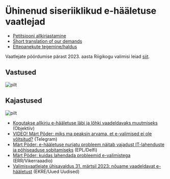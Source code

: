 # Ühinenud siseriiklikud e-hääletuse vaatlejad

* [Petitsiooni allkirjastamine](https://rahvaalgatus.ee/initiatives/7b9ecdfa-3b56-45d4-a0f8-a52ced3e5803/#initiative-header)
* [Short translation of our demands](https://rahvaalgatus.ee/initiatives/7b9ecdfa-3b56-45d4-a0f8-a52ced3e5803?language=en#initiative-header)
* [Ettepanekute tegemine/haldus](https://github.com/vaatlejad/vaatlejad.github.io/issues)

Vaatlejate pöördumise pärast 2023. aasta Riigikogu valimisi leiad [siit](https://vaatlejad.github.io/).

## Vastused

![pilt](https://user-images.githubusercontent.com/736994/229963531-87477b74-343b-43f4-a2b5-bccaf7c95be1.png)

## Kajastused

![pilt](https://user-images.githubusercontent.com/736994/229239707-67169c4e-045d-46ff-8f96-6493b9dcbc38.png)

* [Kogutakse allkirju e-hääletuse läbi ja lõhki vaadeldavaks muutmiseks](https://objektiiv.ee/kogutakse-allkirju-e-haaletuse-labi-ja-lohki-vaadeldavaks-muutmiseks/) (Objektiiv)
* [VIDEO! Märt Põder: miks ma peaksin arvama, et e-valimised ei ole võltsitud?](https://www.telegram.ee/eesti/video-mart-poder-miks-ma-peaksin-arvama-et-e-valimised-ei-ole-voltsitud) (Telegram)
* [Märt Põder: e-hääletuse nurjatu probleem näitab vajadust IT-lahenduste ja põhiseaduse sobitamiseks](https://epl.delfi.ee/artikkel/120166248/mart-poder-e-haaletuse-nurjatu-probleem-naitab-vajadust-it-lahenduste-ja-pohiseaduse-sobitamiseks) (EPL/Delfi)
* [Märt Põder: kuidas lahendada probleemid e-valimistega](https://vikerraadio.err.ee/1608921350/uudis-mirko-ojakivi/47437c327c1ace12bd8acf4880c7589b) (ERR/Vikerraaadio)
* [Valimisvaatlejate ühisavaldus 31. märtsil 2023: nõuame vaadeldavat e-hääletust](https://uueduudised.ee/arvamus/valimisvaatlejate-uhisavaldus-31-martsil-2023-nouame-vaadeldavat-e-haaletust/) (EKRE/Uued Uudised)

